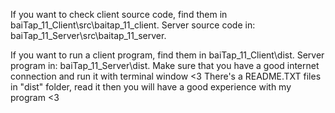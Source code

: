 If you want to check client source code, find them in baiTap_11_Client\src\baitap_11_client.
Server source code in: baiTap_11_Server\src\baitap_11_server.

If you want to run a client program, find them in baiTap_11_Client\dist.
Server program in: baiTap_11_Server\dist. 
Make sure that you have a good internet connection and run it with terminal window <3
There's a README.TXT files in "dist" folder, read it then you will have a good experience with my program <3
